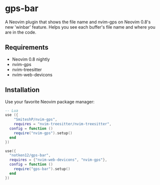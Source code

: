 # gps-bar 

A Neovim plugin that shows the file name and nvim-gps on Neovim 0.8's new 'winbar' feature. Helps you see each buffer's file name and where you are in the code. 

## Requirements

- Neovim 0.8 nightly
- nvim-gps
- nvim-treesitter
- nvim-web-devicons

## Installation

Use your favorite Neovim package manager:

```lua
-- Lua
use ({
	"SmiteshP/nvim-gps",
	requires = "nvim-treesitter/nvim-treesitter",
  config = function ()
    require("nvim-gps").setup()
  end
})

use({
  "notken12/gps-bar", 
  requires = {"nvim-web-devicons", "nvim-gps"},
  config = function () 
    require("gps-bar").setup()
  end
})
```
